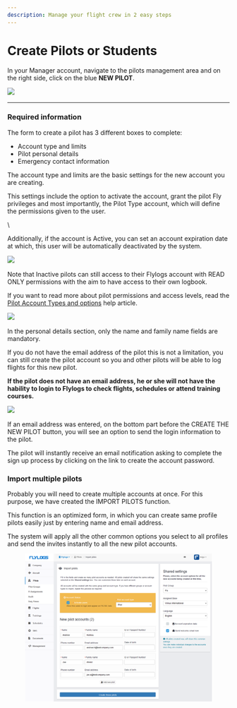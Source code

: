 ```yaml
---
description: Manage your flight crew in 2 easy steps
---
```


# Create Pilots or Students

In your Manager account, navigate to the pilots management area and on the right side, click on the blue **NEW PILOT**.

![](https://tawk.link/61f94bae9bd1f31184da67e3/kb/attachments/U1UnrD42K0.png)

***

### Required information

The form to create a pilot has 3 different boxes to complete:

* Account type and limits
* Pilot personal details
* Emergency contact information

The account type and limits are the basic settings for the new account you are creating.

This settings include the option to activate the account, grant the pilot Fly privileges and most importantly, the Pilot Type account, which will define the permissions given to the user.

\


Additionally, if the account is Active, you can set an account expiration date at which, this user will be automatically deactivated by the system.

![](https://tawk.link/61f94bae9bd1f31184da67e3/kb/attachments/bA1K-NSmJc.png)

Note that Inactive pilots can still access to their Flylogs account with READ ONLY permissions with the aim to have access to their own logbook.

If you want to read more about pilot permissions and access levels, read the [Pilot Account Types and options](pilot-account-types-and-options.md) help article.

![](https://tawk.link/61f94bae9bd1f31184da67e3/kb/attachments/hf9yjThipE.png)

In the personal details section, only the name and family name fields are mandatory.

If you do not have the email address of the pilot this is not a limitation, you can still create the pilot account so you and other pilots will be able to log flights for this new pilot.



**If the pilot does not have an email address, he or she will not have the hability to login to Flylogs to check flights, schedules or attend training courses.**

![](https://tawk.link/61f94bae9bd1f31184da67e3/kb/attachments/g9zgJIDJW8.png)

If an email address was entered, on the bottom part before the CREATE THE NEW PILOT button, you will see an option to send the login information to the pilot.

The pilot will instantly receive an email notification asking to complete the sign up process by clicking on the link to create the account password.



### Import multiple pilots

Probably you will need to create multiple accounts at once. For this purpose, we have created the IMPORT PILOTS function.

This function is an optimized form, in which you can create same profile pilots easily just by entering name and email address.

The system will apply all the other common options you select to all profiles and send the invites instantly to all the new pilot accounts.

<figure><img src="../.gitbook/assets/image (4) (1).png" alt=""><figcaption></figcaption></figure>
